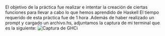 El objetivo de la práctica fue realizar e intentar la creación de ciertas funciones para llevar a cabo lo que hemos aprendido de Haskell
El tiempo requerido de esta pràctica fue de 1 hora
.Además de haber realizado un prompt y cargado un archivo.hs, adjuntamos la captura de mi terminal que es la siguiente:
![Captura de GHCi](Practica2/captura.png)

